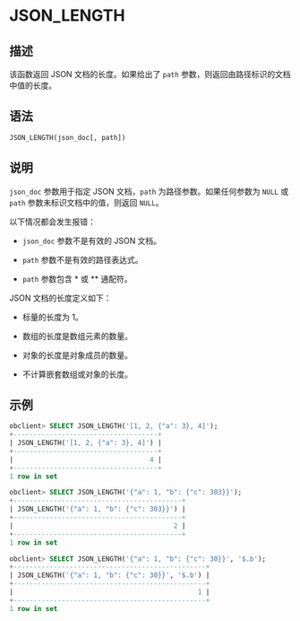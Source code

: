 JSON_LENGTH
================================



描述
-----------------------

该函数返回 JSON 文档的长度。如果给出了 `path` 参数，则返回由路径标识的文档中值的长度。

语法
-----------------------

```sql
JSON_LENGTH(json_doc[, path])
```



说明
-----------------------

`json_doc` 参数用于指定 JSON 文档，`path` 为路径参数。如果任何参数为 `NULL` 或 `path` 参数未标识文档中的值，则返回 `NULL`。

以下情况都会发生报错：

* `json_doc` 参数不是有效的 JSON 文档。



* `path` 参数不是有效的路径表达式。



* `path` 参数包含 \* 或 \*\* 通配符。






JSON 文档的长度定义如下：

* 标量的长度为 1。



* 数组的长度是数组元素的数量。



* 对象的长度是对象成员的数量。



* 不计算嵌套数组或对象的长度。






示例
-----------------------

```sql
obclient> SELECT JSON_LENGTH('[1, 2, {"a": 3}, 4]');
+------------------------------------+
| JSON_LENGTH('[1, 2, {"a": 3}, 4]') |
+------------------------------------+
|                                  4 |
+------------------------------------+
1 row in set

obclient> SELECT JSON_LENGTH('{"a": 1, "b": {"c": 303}}');
+------------------------------------------+
| JSON_LENGTH('{"a": 1, "b": {"c": 303}}') |
+------------------------------------------+
|                                        2 |
+------------------------------------------+
1 row in set

obclient> SELECT JSON_LENGTH('{"a": 1, "b": {"c": 30}}', '$.b');
+------------------------------------------------+
| JSON_LENGTH('{"a": 1, "b": {"c": 30}}', '$.b') |
+------------------------------------------------+
|                                              1 |
+------------------------------------------------+
1 row in set
```
